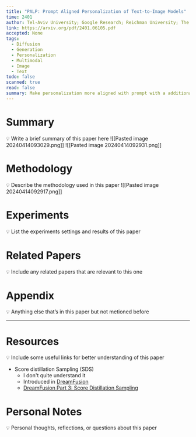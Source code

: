 ```yaml
---
title: "PALP: Prompt Aligned Personalization of Text-to-Image Models"
time: 2401
author: Tel-Aviv University; Google Research; Reichman University; The Hebrew University of Jerusalem
link: https://arxiv.org/pdf/2401.06105.pdf
accepted: None
tags:
  - Diffusion
  - Generation
  - Personalization
  - Multimodal
  - Image
  - Text
todo: false
scanned: true
read: false
summary: Make personalization more aligned with prompt with a additional score distillation sampling (SDS) term.
---
```

# Summary
💡 Write a brief summary of this paper here
![[Pasted image 20240414093029.png]]
![[Pasted image 20240414092931.png]]
# Methodology
💡 Describe the methodology used in this paper
![[Pasted image 20240414092917.png]]

# Experiments
💡 List the experiments settings and results of this paper

# Related Papers
💡 Include any related papers that are relevant to this one

# Appendix
💡 Anything else that’s in this paper but not metioned before

---
# Resources
💡 Include some useful links for better understanding of this paper
- Score distillation Sampling (SDS)
	- I don't quite understand it
	- Introduced in [DreamFusion](https://dreamfusion3d.github.io/)
	- [DreamFusion Part 3: Score Distillation Sampling](https://medium.com/@tonytsai225/3d%E7%94%9F%E6%88%90-dreamfusion-part-3-score-distillation-sampling-fdfc766ecf74)

# Personal Notes
💡 Personal thoughts, reflections, or questions about this paper